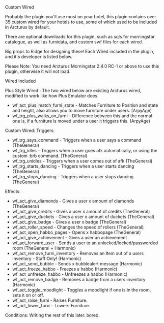Custom Wired

Probably the plugin you'll use most on your hotel, this plugin contains over 35 custom wired for your hotels to use, some of which used to be included in Arcturus by default.

There are optional downloads for this plugin, such as sqls for morningstar catalogue, as well as furnidata, and custom swf files for each wired.

Big props to Ridge for designing these! Each Wired included in the plugin, and it's developer is listed below.

Please Note: You need Arcturus Morningstar 2.4.0 RC-1 or above to use this plugin, otherwise it will not load.


Wired Included

Plus Style Wired : The two wired below are existing Arcturus wired, modified to work like how Plus Emulator does.
- wf_act_plus_match_furni_state - Matches Furniture to Position and state and height, also allows you to move furniture under users. (ArpyAge)
- wf_trg_plus_walks_on_furni - Difference between this and the normal one is, if a furniture is moved under a user it triggers this. (ArpyAge)

Custom Wired:
Triggers:

- wf_trg_says_command - Triggers when a user says a command (TheGeneral)
- wf_trg_idles - Triggers when a user goes afk automatically, or using the custom :brb command. (TheGeneral)
- wf_trg_unidles - Triggers when a user comes out of afk (TheGeneral)
- wf_trg_starts_dancing - Triggers when a user starts dancing (TheGeneral)
- wf_trg_stops_dancing - Triggers when a user stops dancing (TheGeneral)

Effects:
- wf_act_give_diamonds - Gives a user x amount of diamonds (TheGeneral)
- wf_act_give_credits - Gives a user x amount of credits (TheGeneral)
- wf_act_give_duckets - Gives a user x amount of duckets (TheGeneral)
- wf_act_give_badge - Gives a user x badge (TheGeneral)
- wf_act_roller_speed - Changes the speed of rollers (TheGeneral)
- wf_act_open_habbo_pages - Opens x habbopage (TheGeneral)
- wf_act_give_achievement - Gives a user an achievement
- wf_act_forward_user - Sends a user to an unlocked/locked/passworded room (TheGeneral + Harmonic)
- wf_act_remove_furni_inventory - Removes an Item out of a users inventory - Staff Only! (Harmonic)
- wf_act_send_bubble - Sends x bubblealert message (Harmonic)
- wf_act_freeze_habbo - Freezes a habbo (Harmonic)
- wf_act_unfreeze_habbo - Unfreezes a habbo (Harmonic)
- wf_act_remove_badge - Removes a badge from a users inventory (Harmonic)
- wf_act_toggle_moodlight - Toggles a moodlight if one is in the room, sets it on or off.
- wf_act_raise_furni - Raises Furniture.
- wf_act_lower_furni - Lowers Furniture.

Conditions:
 Writing the rest of this later. bored.




